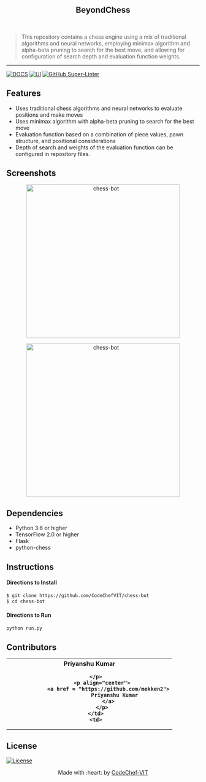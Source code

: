 
<h2 align="center"> BeyondChess </h2>
<br/>

> This repository contains a chess engine using a mix of traditional algorithms and neural networks, employing minimax algorithm and alpha-beta pruning to search for the best move, and allowing for configuration of search depth and evaluation function weights.

---

[![DOCS](https://img.shields.io/badge/Documentation-see%20docs-green?style=flat-square&logo=appveyor)](INSERT_LINK_FOR_DOCS_HERE) 
  [![UI ](https://img.shields.io/badge/User%20Interface-Link%20to%20UI-orange?style=flat-square&logo=appveyor)](INSERT_UI_LINK_HERE)
[![GitHub Super-Linter](https://github.com/<OWNER>/<REPOSITORY>/workflows/Lint%20Code%20Base/badge.svg)](https://github.com/marketplace/actions/super-linter)
## Features
- Uses traditional chess algorithms and neural networks to evaluate positions and make moves
- Uses minimax algorithm with alpha-beta pruning to search for the best move
- Evaluation function based on a combination of piece values, pawn structure, and positional considerations
- Depth of search and weights of the evaluation function can be configured in repository files.

## Screenshots
<p align="center">
<img src="https://i.imgur.com/GQIXBkQ.png" alt="chess-bot" width="400px"/>
</p>
<p align="center">
<img src="https://i.imgur.com/5BxNn9e.png" alt="chess-bot" width="400px"/>
</p>

## Dependencies
 - Python 3.6 or higher
 - TensorFlow 2.0 or higher
 - Flask
 - python-chess
## Instructions

#### Directions to Install
```sh
$ git clone https://github.com/CodeChefVIT/chess-bot
$ cd chess-bot
```
#### Directions to Run
```sh
python run.py
```
## Contributors
<table>
	<tr align="center" style="font-weight:bold">
	<td>
		Priyanshu Kumar
		<p align="center">
			
		</p>
			<p align="center">
				<a href = "https://github.com/mekken2">
					Priyanshu Kumar
				</a>
			</p>
		</td>
		<td>
</table>

## License
[![License](http://img.shields.io/:license-mit-blue.svg?style=flat-square)](http://badges.mit-license.org)

<p align="center">
	Made with :heart: by <a href="https://www.codechefvit.com" target="_blank">CodeChef-VIT</a>
</p>